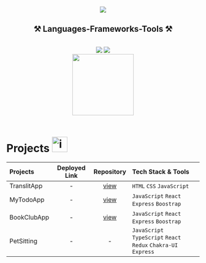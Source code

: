 <h1 align="center">
    <img src="https://readme-typing-svg.herokuapp.com/?font=Righteous&size=35&center=true&vCenter=true&width=500&height=70&duration=4000&lines=Hi+There!+👋;+I'm+Natasha!;" />
</h1>

<h2 align="center">⚒️ Languages-Frameworks-Tools ⚒️</h2>
<br/>

<div align="center">
    <img src="https://skillicons.dev/icons?i=react,redux,bootstrap,html,css,vscode,github" />
    <img src="https://skillicons.dev/icons?i=javascript,typescript" /><br>
</div>

<div align="center">
<img src="https://user-images.githubusercontent.com/74038190/216649417-9acc58df-9186-4132-ad43-819a57babb67.gif" width="160" />
</div>

<br>

<!--- ------------------------------------------------------------------------------------------------------------------------------------------------------ -->
<!--- -- Projects Section ---------------------------------------------------------------------------------------------------------------------------------- -->
<!--- ------------------------------------------------------------------------------------------------------------------------------------------------------ -->

# Projects <img src="https://user-images.githubusercontent.com/74038190/221857969-f37e1717-1470-4fe4-abb5-88b334cf64ea.png" alt="icon of todo list" width="40" />

| Projects | Deployed Link | Repository | Tech Stack & Tools |
|:---------|:-------------:|:----------:|:-------------------|
| TranslitApp | - | [view](https://github.com/NovaNebula03/TranslitApp) | `HTML` `CSS` `JavaScript`| 
| MyTodoApp | - | [view](https://github.com/NovaNebula03/MyTodoApp) | `JavaScript` `React` `Express` `Boostrap`| 
| BookClubApp | - | [view](https://github.com/NovaNebula03/BookClubApp) | `JavaScript` `React` `Express` `Boostrap`| 
| PetSitting| - | - | `JavaScript` `TypeScript` `React` `Redux` `Chakra-UI` `Express`| 
<br>

